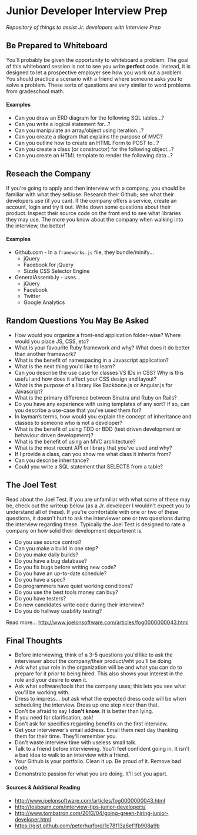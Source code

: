 # Junior Developer Interview Prep

*Repository of things to assist Jr. developers with Interview Prep*

## Be Prepared to Whiteboard
You'll probably be given the opportunity to whiteboard a problem. The goal of this whiteboard session is not to see you write **perfect** code. Instead, it is designed to let a prospective employer see how you work out a problem. You should practice a scenario with a friend where someone asks you to solve a problem. These sorts of questions are very similar to word problems from gradeschool math.

#### Examples
- Can you draw an ERD diagram for the following SQL tables...?
- Can you write a logical statement for...?
- Can you manipulate an array/object using iteration...?
- Can you create a diagram that explains the purpose of MVC?
- Can you outline how to create an HTML Form to POST to...?
- Can you create a class (or constructor) for the following object...?
- Can you create an HTML template to render the following data...?

## Reseach the Company
If you're going to apply and then interview with a company, you should be familiar with what they sell/use. Research their Github; see what their developers use (if you can). If the company offers a service, create an account, login and try it out. Write down some questions about their product. Inspect their source code on the front end to see what libraries they may use. The more you know about the company when walking into the interview, the better!

#### Examples
- Github.com - In a `frameworks.js` file, they bundle/minify...
  - jQuery
  - Facebook for jQuery
  - Sizzle CSS Selector Engine
- GeneralAssemb.ly - uses...
  - jQuery
  - Facebook
  - Twitter
  - Google Analytics 

## Random Questions You May Be Asked
- How would you organize a front-end application folder-wise? Where would you place JS, CSS, etc?
- What is your favourite Ruby framework and why? What does it do better than another framework?
- What is the benefit of namespacing in a Javascript application?
- What is the next thing you'd like to learn?
- Can you describe the use case for classes VS IDs in CSS? Why is this useful and how does it affect your CSS design and layout?
- What is the purpose of a library like Backbone.js or Angular.js for Javascript?
- What is the primary difference between Sinatra and Ruby on Rails?
- Do you have any experience with using templates of any sort? If so, can you describe a use-case that you’ve used them for?
- In layman’s terms, how would you explain the concept of inheritance and classes to someone who is not a developer?
- What is the benefit of using TDD or BDD (test driven development or behaviour driven development)?
- What is the benefit of using an MVC architecture?
- What is the most recent API or library that you've used and why?
- If I provide a class, can you show me what class it inherits from?
- Can you describe inheritance?
- Could you write a SQL statement that SELECTS from a table?

## The Joel Test
Read about the Joel Test. If you are unfamiliar with what some of these may be, check out the writeup below (as a Jr. developer I wouldn't expect you to understand all of these). If you're comfortable with one or two of these questions, it doesn't hurt to ask the interviewer one or two questions during the interview regarding these. Typically the Joel Test is designed to rate a company on how solid their development department is. 

- Do you use source control?
- Can you make a build in one step?
- Do you make daily builds?
- Do you have a bug database?
- Do you fix bugs before writing new code?
- Do you have an up-to-date schedule?
- Do you have a spec?
- Do programmers have quiet working conditions?
- Do you use the best tools money can buy?
- Do you have testers?
- Do new candidates write code during their interview?
- Do you do hallway usability testing?

Read more... http://www.joelonsoftware.com/articles/fog0000000043.html

## Final Thoughts
- Before interviewing, think of a 3-5 questions you'd like to ask the interviewer about the company/their product/wht you'll be doing.
- Ask what your role in the organization will be and what you can do to prepare for it prior to being hired. This also shows your interest in the role and your desire to **own** it.
- Ask what software/tools that the company uses; this lets you see what you'll be working with.
- Dress to impress... but ask what the expected dress code will be when scheduling the interview. Dress up one step nicer than that.
- Don't be afraid to say **I don't know**. It is better than lying. 
- If you need for clarification, ask! 
- Don't ask for specifics regarding benefits on the first interview.
- Get your interviewer's email address. Email them next day thanking them for their time. They'll remember you.
- Don't waste interview time with useless small talk.
- Talk to a friend before interviewing. You'll feel confident going in. It isn't a bad idea to walk to an interview with a friend.
- Your Github is your portfolio. Clean it up. Be proud of it. Remove bad code. 
- Demonstrate passion for what you are doing. It'll set you apart.

#### Sources & Additional Reading

- http://www.joelonsoftware.com/articles/fog0000000043.html
- http://tosbourn.com/interview-tips-junior-developers/
- http://www.tombatron.com/2013/04/going-green-hiring-junior-developer.html
- https://gist.github.com/peterhurford/1c78f13a6ef1fb908a9b
